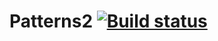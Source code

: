 # Patterns2 [![Build status](https://ci.appveyor.com/api/projects/status/iemsaubl6i5ouy8e/branch/main?svg=true)](https://ci.appveyor.com/project/Maksim7777777/Patterns2/branch/main)
